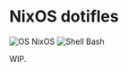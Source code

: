# NixOS dotifles

![OS NixOS](https://img.shields.io/badge/os-nixos%20-%235277c3?style=flat-square&logoColor=7eb5e0)
![Shell Bash](https://img.shields.io/badge/editor-vscode-%23464748?style=flat-square)

WIP.
